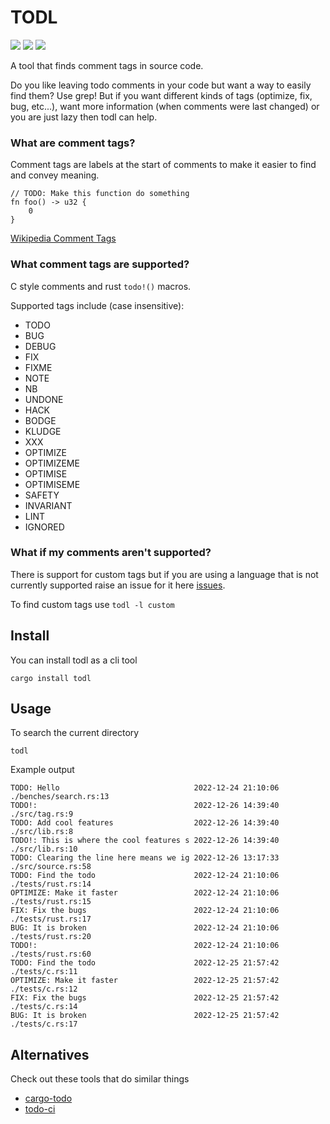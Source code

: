 # TODL

![](https://img.shields.io/crates/v/todl)
![](https://img.shields.io/crates/l/todl)
![](https://img.shields.io/docsrs/todl)

A tool that finds comment tags in source code.

Do you like leaving todo comments in your code but want a way to easily find them? Use grep! But if you want different kinds of tags (optimize, fix, bug, etc...), want more information (when comments were last changed) or you are just lazy then todl can help.

### What are comment tags?

Comment tags are labels at the start of comments to make it easier to find and convey meaning.
```
// TODO: Make this function do something
fn foo() -> u32 {
    0
}
```

[Wikipedia Comment Tags](https://en.wikipedia.org/wiki/Comment_(computer_programming)#Tags)

### What comment tags are supported?

C style comments and rust `todo!()` macros.

Supported tags include (case insensitive):
 - TODO
 - BUG
 - DEBUG
 - FIX
 - FIXME
 - NOTE
 - NB
 - UNDONE
 - HACK
 - BODGE
 - KLUDGE
 - XXX
 - OPTIMIZE
 - OPTIMIZEME
 - OPTIMISE
 - OPTIMISEME
 - SAFETY
 - INVARIANT
 - LINT
 - IGNORED

### What if my comments aren't supported?

There is support for custom tags but if you are using a language that is not currently supported raise an issue for it here [issues](https://github.com/RuairidhWilliamson/todl/issues).

To find custom tags use `todl -l custom`

## Install
You can install todl as a cli tool
```
cargo install todl
```

## Usage

To search the current directory
```
todl
```

Example output
```
TODO: Hello                              2022-12-24 21:10:06 ./benches/search.rs:13
TODO!:                                   2022-12-26 14:39:40 ./src/tag.rs:9
TODO: Add cool features                  2022-12-26 14:39:40 ./src/lib.rs:8
TODO!: This is where the cool features s 2022-12-26 14:39:40 ./src/lib.rs:10
TODO: Clearing the line here means we ig 2022-12-26 13:17:33 ./src/source.rs:58
TODO: Find the todo                      2022-12-24 21:10:06 ./tests/rust.rs:14
OPTIMIZE: Make it faster                 2022-12-24 21:10:06 ./tests/rust.rs:15
FIX: Fix the bugs                        2022-12-24 21:10:06 ./tests/rust.rs:17
BUG: It is broken                        2022-12-24 21:10:06 ./tests/rust.rs:20
TODO!:                                   2022-12-24 21:10:06 ./tests/rust.rs:60
TODO: Find the todo                      2022-12-25 21:57:42 ./tests/c.rs:11
OPTIMIZE: Make it faster                 2022-12-25 21:57:42 ./tests/c.rs:12
FIX: Fix the bugs                        2022-12-25 21:57:42 ./tests/c.rs:14
BUG: It is broken                        2022-12-25 21:57:42 ./tests/c.rs:17
```

## Alternatives

Check out these tools that do similar things
- [cargo-todo](https://crates.io/crates/cargo-todo)
- [todo-ci](https://crates.io/crates/todo-ci)

